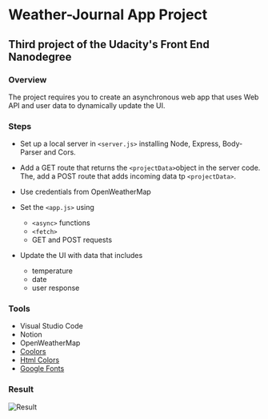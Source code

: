 # Weather-Journal App Project

## Third project of the Udacity's Front End Nanodegree

### Overview
The project requires you to create an asynchronous web app that uses Web API and user data to dynamically update the UI. 

### Steps
* Set up a local server in `<server.js>` installing Node, Express, Body-Parser and Cors.
* Add a GET route that returns the `<projectData>`object in the server code. The, add a POST route that adds incoming data tp `<projectData>`.

* Use credentials from OpenWeatherMap
* Set the `<app.js>` using
    * `<async>` functions
    * `<fetch>`
    * GET and POST requests
* Update the UI with data that includes
    * temperature
    * date
    * user response

### Tools
* Visual Studio Code
* Notion
* OpenWeatherMap
* [Coolors](https://coolors.co/)
* [Html Colors](https://htmlcolorcodes.com/)
* [Google Fonts](https://fonts.google.com/)

### Result
![Result](https://github.com/Gonzaloalcina/fend/blob/refresh-2019/projects/weather-journal-app/website/Gif%20result/Weather%20Journal%20App.gif)



